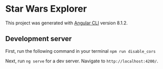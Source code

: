 # Star Wars Explorer

This project was generated with [Angular CLI](https://github.com/angular/angular-cli) version 8.1.2.

## Development server

First, run the following command in your terminal `npm run disable_cors` 

Next, run `ng serve` for a dev server. Navigate to `http://localhost:4200/`.
